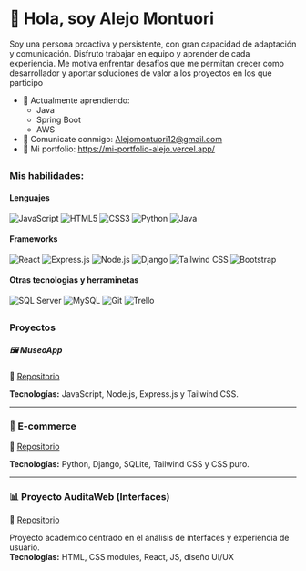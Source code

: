 <h1> 👋 Hola, soy Alejo Montuori </h1>
<p>Soy una persona proactiva y persistente, con gran capacidad de adaptación y comunicación. Disfruto trabajar en equipo y aprender de cada experiencia. Me motiva enfrentar desafíos que me permitan crecer como desarrollador y aportar soluciones de valor a los proyectos en los que participo</p>

- 🌱 Actualmente aprendiendo:
  - Java
  - Spring Boot
  - AWS
- 📩 Comunicate conmigo: <a href="Alejomontuori12@gmail.com">Alejomontuori12@gmail.com</a>
- 💼 Mi portfolio: https://mi-portfolio-alejo.vercel.app/

## <h3> Mis habilidades: </h3> 

<h4> Lenguajes </h4>
<span>
<img src="https://img.shields.io/badge/JavaScript-F7DF1E?style=for-the-badge&logo=javascript&logoColor=black" alt="JavaScript" />
<img src="https://img.shields.io/badge/HTML5-E34F26?style=for-the-badge&logo=html5&logoColor=white" alt="HTML5" />
<img src="https://img.shields.io/badge/CSS3-1572B6?style=for-the-badge&logo=css3&logoColor=white" alt="CSS3" />
<img src="https://img.shields.io/badge/Python-3776AB?style=for-the-badge&logo=python&logoColor=white" alt="Python" />
<img src="https://img.shields.io/badge/Java-ED8B00?style=for-the-badge&logo=openjdk&logoColor=white" alt="Java" />
</span>

<h4> Frameworks </h4>
<span>
 <!-- React -->
<img src="https://img.shields.io/badge/React-20232A?style=for-the-badge&logo=react&logoColor=61DAFB" alt="React" />

<!-- Express.js -->
<img src="https://img.shields.io/badge/Express.js-000000?style=for-the-badge&logo=express&logoColor=white" alt="Express.js" />

<!-- Node.js -->
<img src="https://img.shields.io/badge/Node.js-339933?style=for-the-badge&logo=nodedotjs&logoColor=white" alt="Node.js" />

<!-- Django -->
<img src="https://img.shields.io/badge/Django-092E20?style=for-the-badge&logo=django&logoColor=white" alt="Django" />

<!-- Tailwind CSS -->
<img src="https://img.shields.io/badge/Tailwind_CSS-38B2AC?style=for-the-badge&logo=tailwind-css&logoColor=white" alt="Tailwind CSS" />

<!-- Bootstrap -->
<img src="https://img.shields.io/badge/Bootstrap-7952B3?style=for-the-badge&logo=bootstrap&logoColor=white" alt="Bootstrap" />
 
</span>

<h4> Otras tecnologias y herraminetas </h4>
<span>
  <!-- SQL Server -->
<img src="https://img.shields.io/badge/SQL_Server-CC2927?style=for-the-badge&logo=microsoftsqlserver&logoColor=white" alt="SQL Server" />

<!-- MySQL -->
<img src="https://img.shields.io/badge/MySQL-4479A1?style=for-the-badge&logo=mysql&logoColor=white" alt="MySQL" />

<!-- Git -->
<img src="https://img.shields.io/badge/Git-F05032?style=for-the-badge&logo=git&logoColor=white" alt="Git" />

<!-- Trello -->
<img src="https://img.shields.io/badge/Trello-0052CC?style=for-the-badge&logo=trello&logoColor=white" alt="Trello" />

</span>

## <h3>Proyectos</h3>

<div>
  <h5>🖼️ MuseoApp</h5>
  <p>
    🔗 <a href="https://github.com/Belen-Humbert/Museo-App-Nuevo.git" target="_blank">Repositorio</a>
  </p>
  <p>
    <strong>Tecnologías:</strong> JavaScript, Node.js, Express.js y Tailwind CSS.
  </p>
</div>

<hr>

<!-- E-commerce -->
<div>
  <h3>🛒 E-commerce</h3>
  <p>
    🔗 <a href="https://github.com/Belen-Humbert/proyectoDjango.git" target="_blank">Repositorio</a>
  </p>
  <p>
    <strong>Tecnologías:</strong> Python, Django, SQLite, Tailwind CSS y CSS puro.
  </p>
</div>

<hr>

<!-- AuditaWeb -->
<div>
  <h3>📊 Proyecto AuditaWeb (Interfaces)</h3>
  <p>
    🔗 <a href="https://github.com/Belen-Humbert/proyecto-interfaces.git" target="_blank">Repositorio</a>
  </p>
  <p>
    Proyecto académico centrado en el análisis de interfaces y experiencia de usuario.<br>
    <strong>Tecnologías:</strong> HTML, CSS modules, React, JS, diseño UI/UX
  </p>
</div>
